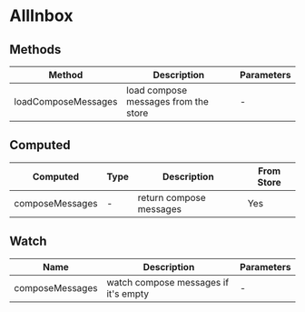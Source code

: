 # AllInbox

## Methods

<!-- @vuese:AllInbox:methods:start -->
|Method|Description|Parameters|
|---|---|---|
|loadComposeMessages|load compose messages from the store|-|

<!-- @vuese:AllInbox:methods:end -->


## Computed

<!-- @vuese:AllInbox:computed:start -->
|Computed|Type|Description|From Store|
|---|---|---|---|
|composeMessages|-|return compose messages|Yes|

<!-- @vuese:AllInbox:computed:end -->


## Watch

<!-- @vuese:AllInbox:watch:start -->
|Name|Description|Parameters|
|---|---|---|
|composeMessages|watch compose messages if it's empty|-|

<!-- @vuese:AllInbox:watch:end -->


